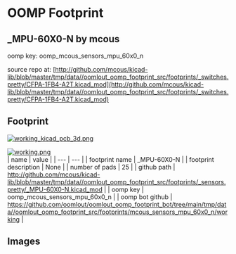 # OOMP Footprint  
## _MPU-60X0-N  by mcous  
  
oomp key: oomp_mcous_sensors_mpu_60x0_n  
  
source repo at: [http://github.com/mcous/kicad-lib/blob/master/tmp/data//oomlout_oomp_footprint_src/footprints/_switches.pretty/CFPA-1FB4-A2T.kicad_mod](http://github.com/mcous/kicad-lib/blob/master/tmp/data//oomlout_oomp_footprint_src/footprints/_switches.pretty/CFPA-1FB4-A2T.kicad_mod)  
## Footprint  
  
[![working_kicad_pcb_3d.png](working_kicad_pcb_3d_600.png)](working_kicad_pcb_3d.png)  
  
[![working.png](working_600.png)](working.png)  
| name | value | 
| --- | --- | 
| footprint name | _MPU-60X0-N | 
| footprint description | None | 
| number of pads | 25 | 
| github path | http://github.com/mcous/kicad-lib/blob/master/tmp/data//oomlout_oomp_footprint_src/footprints/_sensors.pretty/_MPU-60X0-N.kicad_mod | 
| oomp key | oomp_mcous_sensors_mpu_60x0_n | 
| oomp bot github | https://github.com/oomlout/oomlout_oomp_footprint_bot/tree/main/tmp/data//oomlout_oomp_footprint_src/footprints/mcous_sensors_mpu_60x0_n/working | 
## Images  
